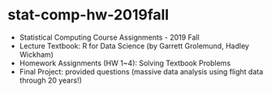 # stat-comp-hw-2019fall
* Statistical Computing Course Assignments - 2019 Fall
* Lecture Textbook: R for Data Science (by Garrett Grolemund, Hadley Wickham)
* Homework Assignments (HW 1~4): Solving Textbook Problems
* Final Project: provided questions (massive data analysis using flight data through 20 years!)
